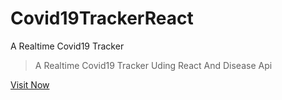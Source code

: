# Covid19TrackerReact
A Realtime Covid19 Tracker
>A Realtime Covid19 Tracker Uding React And Disease Api

[Visit Now](https://antorcovid19tracker.netlify.app)

